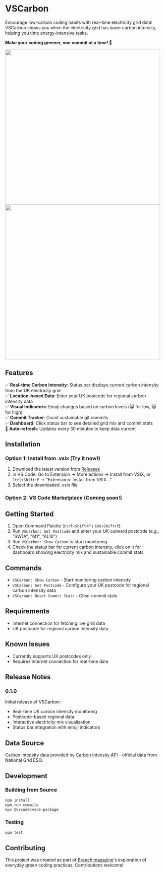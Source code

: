 # VSCarbon

Encourage low-carbon coding habits with real-time electricity grid data! VSCarbon shows you when the electricity grid has lower carbon intensity, helping you time energy-intensive tasks.

**Make your coding greener, one commit at a time! 🌱**

<img src="https://github.com/user-attachments/assets/c4433f56-9278-47ea-a6e1-d1e1cc27ae9a" width="500"/>
<img src="https://github.com/user-attachments/assets/c0192d58-6444-4963-9a8c-97d109ec3518" width="500"/>

## Features

✅ **Real-time Carbon Intensity**: Status bar displays current carbon intensity from the UK electricity grid  
✅ **Location-based Data**: Enter your UK postcode for regional carbon intensity data  
✅ **Visual Indicators**: Emoji changes based on carbon levels (😸 for low, 😿 for high)  
✅ **Commit Tracker**: Count sustainable git commits  
✅ **Dashboard**: Click status bar to see detailed grid mix and commit stats  
🔄 **Auto-refresh**: Updates every 30 minutes to keep data current  

## Installation

### Option 1: Install from .vsix (Try it now!)
1. Download the latest version from [Releases](https://github.com/liti-dev/vscarbon/releases)
2. In VS Code: Go to Extension -> More actions -> Install from VSIX, or `Ctrl+Shift+P` → "Extensions: Install from VSIX..."
3. Select the downloaded .vsix file

### Option 2: VS Code Marketplace (Coming soon!)


## Getting Started

1. Open Command Palette (`Ctrl+Shift+P` / `Cmd+Shift+P`)
2. Run `VSCarbon: Set Postcode` and enter your UK outward postcode (e.g., "SW1A", "M1", "AL10")
3. Run `VSCarbon: Show Carbon` to start monitoring
4. Check the status bar for current carbon intensity, click on it for dashboard showing electricity mix and sustainable commit stats

## Commands

- `VSCarbon: Show Carbon` - Start monitoring carbon intensity
- `VSCarbon: Set Postcode` - Configure your UK postcode for regional carbon intensity data
- `VSCarbon: Reset Commit Stats` - Clear commit stats

## Requirements

- Internet connection for fetching live grid data
- UK postcode for regional carbon intensity data

## Known Issues

- Currently supports UK postcodes only
- Requires internet connection for real-time data

## Release Notes

### 0.1.0

Initial release of VSCarbon:
- Real-time UK carbon intensity monitoring
- Postcode-based regional data
- Interactive electricity mix visualisation
- Status bar integration with emoji indicators

## Data Source

Carbon intensity data provided by [Carbon Intensity API](https://carbonintensity.org.uk/) - official data from National Grid ESO.

## Development

### Building from Source
```bash
npm install
npm run compile
npx @vscode/vsce package
```

### Testing
```bash
npm test
```

## Contributing

This project was created as part of [Branch magazine](https://branch.climateaction.tech/issues/issue-9/everyday-green-coding-bringing-nature-and-grid-awareness-to-visual-studio-code/)'s exploration of everyday green coding practices. Contributions welcome!
